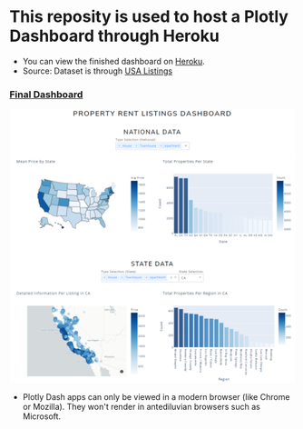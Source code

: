 # This reposity is used to host a Plotly Dashboard through Heroku

* You can view the finished dashboard on [Heroku](https://listingsdashboarddv2.herokuapp.com/).
* Source: Dataset is through [USA Listings](https://www.kaggle.com/austinreese/usa-housing-listings)

### [Final Dashboard](https://listingsdashboarddv2.herokuapp.com/)
![Dashboard](/assets/propertylistingsdashboar_illustration.png)


* Plotly Dash apps can only be viewed in a modern browser (like Chrome or Mozilla). They won't render in antediluvian browsers such as Microsoft.
